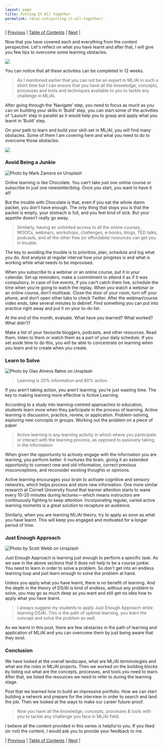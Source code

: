 ```yaml
---
layout: page
title: Putting It All Together
permalink: /dsai-ssh/putting-it-all-together/
---
```


| [Previous](https://ankit-rathi.github.io/dsai-ssh/making-career-future-proof/)  | [Table of Contents](https://ankit-rathi.github.io/dsai-ssh/) | [Next](https://ankit-rathi.github.io/dsai-ssh/appendix/)  |

Now that you have covered each and everything from the content perspective. Let's reflect on what you have learnt and after that, I will give you few tips to overcome some learning obstacles.

![](https://cdn-images-1.medium.com/max/800/1*D1cZLUg3shlpQWr13jK-SQ.png)

You can notice that all these activities can be completed in 12 weeks.

> As I mentioned earlier that you can not be an expert in ML/AI in such a short time but I can ensure that you have all the knowledge, concepts, processes and tools and techniques available to you to tackle any challenge in ML/AI.

After going through the ‘Navigate’ step, you need to focus as much as you can on building your skills in ‘Build’ step, you can start some of the activities of ‘Launch’ step in parallel as it would help you to grasp and apply what you learnt in ‘Build’ step.

On your path to learn and build your skill-set in ML/AI, you will find many obstacles. Some of them I am covering here and what you need to do to overcome those obstacles.

![](https://cdn-images-1.medium.com/max/800/1*pYjSxIvVg-kKSQwtjySqxg.png)

### Avoid Being a Junkie

![Photo by [Mark Zamora](https://unsplash.com/@mmm_mark?utm_source=unsplash&utm_medium=referral&utm_content=creditCopyText) on [Unsplash](https://unsplash.com/search/photos/junkyard?utm_source=unsplash&utm_medium=referral&utm_content=creditCopyText)](https://cdn-images-1.medium.com/max/800/1*uo6LTLuKcKwxC-3UC36GcQ.jpeg)

Online learning is like Chocolate. You can’t take just one online course or subscribe to just one newsletter/blog. Once you start, you want to have it all!

But the trouble with Chocolate is that, even if you eat the whole damn packet, you don’t have enough. The only thing that stops you is that the packet is empty, your stomach is full, and you feel kind of sick. But your appetite doesn’t really go away.

> Similarly, having an unlimited access to all the online courses, MOOCs, webinars, workshops, challenges, e-books, blogs, TED talks, podcasts, and all the other free (or affordable) resources can get you in trouble.

The key to avoiding the trouble is to prioritize, plan, schedule and log what you do. And analyse at regular interval how your progress is and what is working while what needs to be improvised.

When you subscribe to a webinar or an online course, put it in your calendar. Set up reminders; make a commitment to attend it as if it was compulsory. In case of live events, if you can’t catch them live, schedule the time when you’re going to watch the replay. When you watch a webinar or an online course, don’t multitask. Close the door of your room, turn off your phone, and don’t open other tabs to check Twitter. After the webinar/course video ends, take several minutes to debrief. Find something you can put into practice right away and put it on your to-do list.

At the end of the month, evaluate. What have you learned? What worked? What didn’t?

Make a list of your favourite bloggers, podcasts, and other resources. Read them, listen to them or watch them as a part of your daily schedule. If you set aside time to do this, you will be able to concentrate on learning when you learn and to create when you create.

### Learn to Solve

![Photo by [Olav Ahrens Røtne](https://unsplash.com/@olav_ahrens?utm_source=unsplash&utm_medium=referral&utm_content=creditCopyText) on [Unsplash](https://unsplash.com/search/photos/solution?utm_source=unsplash&utm_medium=referral&utm_content=creditCopyText)](https://cdn-images-1.medium.com/max/800/1*90OqH2-MZ4cdAHmbOgStrQ.jpeg)

> Learning is 20% information and 80% action.

If you aren’t taking action, you aren’t learning; you’re just wasting time. The key to making learning more effective is Active Learning.

According to a study into learning-centred approaches to education, students learn more when they participate in the process of learning. Active learning is discussion, practice, review, or application. Problem-solving, exploring new concepts in groups. Working out the problem on a piece of paper.

> Active learning is any learning activity in which where you participate or interact with the learning process, as opposed to passively taking in the information.

When given the opportunity to actively engage with the information you are learning, you perform better. It nurtures the brain, giving it an extended opportunity to connect new and old information, correct previous misconceptions, and reconsider existing thoughts or opinions.

Active learning encourages your brain to activate cognitive and sensory networks, which helps process and store new information. One more similar research at Cornell University found that learner attention starts to wane every 10–20 minutes during lectures — which means instructors are continuously fighting to keep attention. Incorporating regular, varied active learning moments is a great solution to recapture an audience.

Similarly, when you are learning ML/AI theory, try to apply as soon as what you have learnt. This will keep you engaged and motivated for a longer period of time.

### Just Enough Approach

![Photo by [Scott Webb](https://unsplash.com/@scottwebb?utm_source=unsplash&utm_medium=referral&utm_content=creditCopyText) on [Unsplash](https://unsplash.com/search/photos/minimal?utm_source=unsplash&utm_medium=referral&utm_content=creditCopyText)](https://cdn-images-1.medium.com/max/800/1*97NI1gl1iL1gPBD0lAu-Zw.jpeg)

Just Enough Approach is learning just enough to perform a specific task. As we saw in the above sections that it does not help to be a course junkie. You need to learn in order to solve a problem. So don’t get into an endless learning loop and just learn enough to solve the problem at hand.

Unless you apply what you have learnt, there is no benefit of learning. And the depth in the theory of DS/AI is kind of endless, without any problem to solve, you may go as much deep as you want and still get no idea how to apply what you have learnt.

> I always suggest my students to apply Just Enough Approach while learning DS/AI. This is the path of optimal learning, you learn the concept and solve the problem as well.

As we learnt in this post, there are few obstacles in the path of learning and application of ML/AI and you can overcome them by just being aware that they exist.

### Conclusion

We have looked at the overall landscape, what are ML/AI terminologies and what are the roles in ML/AI projects. Then we worked on the building blocks by listing out what are the concepts, processes, and tools you need to learn. After that, we listed the resources we need to refer to during the learning stage.

Post that we learned how to build an impressive portfolio. How we can start building a network and prepare for the interview in order to search and land the job. Then we looked at the ways to make our career future-proof.

> Now you have all the knowledge, concepts, processes & tools with you to tackle any challenge you face in ML/AI field.

I believe all the content provided in this series is helpful to you. If you liked (or not) the content, I would ask you to provide your feedback to me.

| [Previous](https://ankit-rathi.github.io/dsai-ssh/making-career-future-proof/)  | [Table of Contents](https://ankit-rathi.github.io/dsai-ssh/) | [Next](https://ankit-rathi.github.io/dsai-ssh/appendix/)  |
